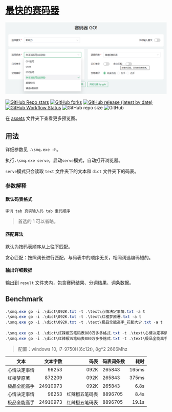 # [最快的赛码器](https://github.com/imetool/gosmq)

![](assets/preview-serve.png)

[![GitHub Repo stars](https://img.shields.io/github/stars/imetool/gosmq)](https://github.com/imetool/gosmq/stargazers)
[![GitHub forks](https://img.shields.io/github/forks/imetool/gosmq)](https://github.com/imetool/gosmq/network/members)
[![GitHub release (latest by date)](https://img.shields.io/github/v/release/imetool/gosmq)](https://github.com/imetool/gosmq/releases)
[![GitHub Workflow Status](https://img.shields.io/github/actions/workflow/status/imetool/gosmq/build.yml)](https://github.com/imetool/gosmq/actions/workflows/build.yml)
![GitHub repo size](https://img.shields.io/github/repo-size/imetool/gosmq)
![GitHub](https://img.shields.io/github/license/imetool/gosmq)

在 [assets](./assets) 文件夹下查看更多预览图。

## 用法

详细参数见 `.\smq.exe -h`。

执行`.\smq.exe serve`，启动`serve`模式，自动打开浏览器。

`serve`模式只会读取 `text` 文件夹下的文本和 `dict` 文件夹下的码表。

### 参数解释

#### 默认码表格式

`字词 tab 真实输入码 tab 重码顺序`

> 首选的 1 可以省略。

#### 匹配算法

默认为按码表顺序从上往下匹配。

贪心匹配：按照词长进行匹配，与码表中的顺序无关，相同词选编码短的。

#### 输出详细数据

输出到 `result` 文件夹内，包含赛码结果、分词结果、词条数据。

<!-- ### 示例 -->

## Benchmark

```powershell
.\smq.exe go -i .\dict\092K.txt -t .\text\心情决定事情.txt -a t
.\smq.exe go -i .\dict\092K.txt -t .\text\红楼梦原著.txt -a t
.\smq.exe go -i .\dict\092K.txt -t .\text\极品全能高手_花都大少.txt -a t

.\smq.exe go -i .\dict\红辣椒五笔码表880万多多格式.txt -t .\text\心情决定事情.txt -a t
.\smq.exe go -i .\dict\红辣椒五笔码表880万多多格式.txt -t .\text\极品全能高手_花都大少.txt -a t
```

> 配置：windows 10, i7-9750H(6c12t), 8g\*2 2666Mhz

| 文本         | 文本字数 |           码表 | 码表词条数 |  耗时 |
| ------------ | -------: | -------------: | ---------- | ----: |
| 心情决定事情 |    96253 |           092K | 265843     | 165ms |
| 红楼梦原著   |   872209 |           092K | 265843     | 375ms |
| 极品全能高手 | 24910973 |           092K | 265843     |  6.8s |
| 心情决定事情 |    96253 | 红辣椒五笔码表 | 8896705    |  8.4s |
| 极品全能高手 | 24910973 | 红辣椒五笔码表 | 8896705    | 19.1s |
